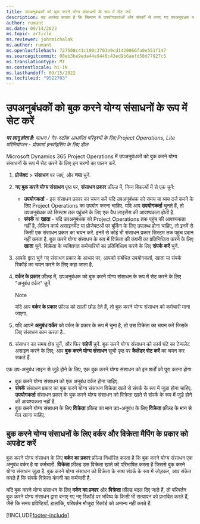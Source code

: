 ```yaml
---
title: उपअनुबंधकों को बुक करने योग्य संसाधनों के रूप में सेट करें
description: यह आलेख बताता है कि सिस्टम में उपयोगकर्ताओं और संपर्कों से बनाए गए उपअनुबंधक संसाधनों को कैसे सेट अप किया जाए और बनाए रखा जाए, ताकि उन्हें Microsoft Dynamics 365 Project Operations में उप-अनुबंधों के साथ जोड़ा जा सके.
author: rumant
ms.date: 09/14/2022
ms.topic: article
ms.reviewer: johnmichalak
ms.author: rumant
ms.openlocfilehash: 727508c41c190c3703e9cd1420066fa0e551f147
ms.sourcegitcommit: 08eb3be9eda44e9446c43ed9b6aefd58d77927c5
ms.translationtype: MT
ms.contentlocale: hi-IN
ms.lasthandoff: 09/15/2022
ms.locfileid: "9522703"
---
```

# <a name="set-up-subcontractors-as-bookable-resources"></a>उपअनुबंधकों को बुक करने योग्य संसाधनों के रूप में सेट करें

_**पर लागू होता है:** साधन / गैर-स्टॉक आधारित परिदृश्यों के लिए Project Operations, Lite परिनियोजन - प्रोफार्मा इनवॉइसिंग के लिए डील_

Microsoft Dynamics 365 Project Operations में उपअनुबंधकों को बुक करने योग्य संसाधनों के रूप में सेट करने के लिए इन चरणों का पालन करें.

1. **प्रोजेक्ट** \> **संसाधन** पर जाएं, और **नया** चुनें.
2. **नए बुक करने योग्य संसाधन** पृष्ठ पर, **संसाधन प्रकार** फ़ील्ड में, निम्न विकल्पों में से एक चुनें:

    - **उपयोगकर्ता** - इस संसाधन प्रकार का चयन करें यदि उपअनुबंधक को समय या व्यय दर्ज करने के लिए Project Operations का उपयोग करना चाहिए. यदि आप **उपयोगकर्ता** चुनते हैं, तो उपअनुबंधक को सिस्टम तक पहुंचने के लिए एक वैध लाइसेंस की आवश्यकता होती है.
    - **संपर्क** या **खाता** - यदि उपअनुबंधक को Project Operations तक पहुंच की आवश्यकता नहीं है, लेकिन कार्य असाइनमेंट या प्रोजेक्टओं पर बुकिंग के लिए उपलब्ध होना चाहिए, तो इनमें से किसी एक संसाधन प्रकार का चयन करें. इनमें से कोई भी संसाधन प्रकार सिस्टम तक पहुंच प्रदान नहीं करता है. बुक करने योग्य संसाधन के रूप में विक्रेता की कंपनी का प्रतिनिधित्व करने के लिए **खाता** चुनें. विक्रेता के व्यक्तिगत कर्मचारियों का प्रतिनिधित्व करने के लिए **संपर्क करें** चुनें.

3. आपके द्वारा चुने गए संसाधन प्रकार के आधार पर, आपको संबंधित उपयोगकर्ता, खाता या संपर्क रिकॉर्ड का चयन करने के लिए कहा जाता है.
4. **वर्कर के प्रकार** फ़ील्ड में, उपअनुबंधक को बुक करने योग्य संसाधन के रूप में सेट करने के लिए "अनुबंध वर्कर" चुनें.

    > [!NOTE]
    > यदि आप **वर्कर के प्रकार** फ़ील्ड को खाली छोड़ देते हैं, तो बुक करने योग्य संसाधन को कर्मचारी माना जाएगा.

5. यदि आपने **अनुबंध वर्कर** को वर्कर के प्रकार के रूप में चुना है, तो उस विक्रेता का चयन करें जिसके लिए संसाधन काम करता है..
6. संसाधन का समय क्षेत्र चुनें, और फिर **सहेजें** चुनें. बुक करने योग्य संसाधन को कार्य घंटे का टेम्पलेट असाइन करने के लिए, आप **बुक करने योग्य संसाधन** सूची पृष्ठ पर **कैलेंडर सेट करें** का चयन कर सकते हैं.

एक उप-अनुबंध लाइन से जुड़े होने के लिए, एक बुक करने योग्य संसाधन को इन शर्तों को पूरा करना होगा:

- बुक करने योग्य संसाधन को एक अनुबंध वर्कर होना चाहिए.
- **संपर्क** संसाधन प्रकार का बुक करने योग्य संसाधन विक्रेता खाते से संपर्क के रूप में जुड़ा होना चाहिए. **उपयोगकर्ता** संसाधन प्रकार के बुक करने योग्य संसाधन को विक्रेता खाते से संपर्क के रूप में जुड़े होने की आवश्यकता नहीं है.
- बुक करने योग्य संसाधन के लिए **विक्रेता** फ़ील्ड का मान उप-अनुबंध के लिए **विक्रेता** फ़ील्ड के मान से मेल खाना चाहिए.

## <a name="update-the-type-of-worker-and-vendor-mapping-for-bookable-resources"></a>बुक करने योग्य संसाधनों के लिए वर्कर और विक्रेता मैपिंग के प्रकार को अपडेट करें

बुक करने योग्य संसाधन के लिए **वर्कर का प्रकार** फ़ील्ड निर्धारित करता है कि बुक करने योग्य संसाधन एक अनुबंध वर्कर है या कर्मचारी. **विक्रेता** फ़ील्ड उस विक्रेता खाते को परिभाषित करता है जिससे बुक करने योग्य संसाधन जुड़ा है. बुक करने योग्य संसाधन को विक्रेता के साथ संपर्क के रूप में जोड़कर, आप संकेत करते हैं कि संपर्क विक्रेता कंपनी का कर्मचारी है.

यदि बुक करने योग्य संसाधन के लिए **वर्कर का प्रकार** और **विक्रेता** फ़ील्ड बदल दिए जाते हैं, तो परिवर्तन बुक करने योग्य संसाधन द्वारा बनाए गए नए रिकॉर्ड पर भविष्य के किसी भी सत्यापन को प्रभावित करते हैं, जैसे कि समय प्रविष्टियाँ. हालांकि, परिवर्तन मौजूदा रिकॉर्ड को अमान्य नहीं करते हैं.

[!INCLUDE[footer-include](../../includes/footer-banner.md)]
